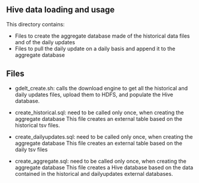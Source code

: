 Hive data loading and usage
--------------------------------------
This directory contains:
- Files to create the aggregate database made of the historical data files and of the daily updates
- Files to pull the daily update on a daily basis and append it to the aggregate database 

Files
-----------------------------
- gdelt_create.sh: calls the download engine to get all the historical and daily updates files, upload them to HDFS, and populate the Hive database.

- create_historical.sql: need to be called only once, when creating the aggregate database
This file creates an external table based on the historical tsv files.

- create_dailyupdates.sql: need to be called only once, when creating the aggregate database
This file creates an external table based on the daily tsv files

- create_aggregate.sql: need to be called only once, when creating the aggregate database
This file creates a Hive database based on the data contained in the historical and dailyupdates external databases. 
